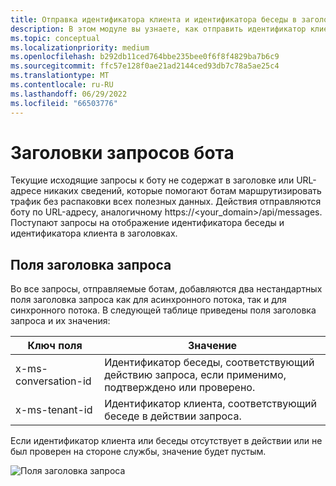 ```yaml
---
title: Отправка идентификатора клиента и идентификатора беседы в заголовки запросов бота
description: В этом модуле вы узнаете, как отправить идентификатор клиента и идентификатор беседы в заголовки запросов бота в Teams.
ms.topic: conceptual
ms.localizationpriority: medium
ms.openlocfilehash: b292db11ced764bbe235bee0f6f8f4829ba7b6c9
ms.sourcegitcommit: ffc57e128f0ae21ad2144ced93db7c78a5ae25c4
ms.translationtype: MT
ms.contentlocale: ru-RU
ms.lasthandoff: 06/29/2022
ms.locfileid: "66503776"
---
```

# <a name="request-headers-of-the-bot"></a>Заголовки запросов бота

Текущие исходящие запросы к боту не содержат в заголовке или URL-адресе никаких сведений, которые помогают ботам маршрутизировать трафик без распаковки всех полезных данных. Действия отправляются боту по URL-адресу, аналогичному https://<your_domain>/api/messages. Поступают запросы на отображение идентификатора беседы и идентификатора клиента в заголовках.

## <a name="request-header-fields"></a>Поля заголовка запроса

Во все запросы, отправляемые ботам, добавляются два нестандартных поля заголовка запроса как для асинхронного потока, так и для синхронного потока. В следующей таблице приведены поля заголовка запроса и их значения:

| Ключ поля | Значение |
|----------------|-----------------|
| x-ms-conversation-id | Идентификатор беседы, соответствующий действию запроса, если применимо, подтверждено или проверено. |
| x-ms-tenant-id | Идентификатор клиента, соответствующий беседе в действии запроса. |

Если идентификатор клиента или беседы отсутствует в действии или не был проверен на стороне службы, значение будет пустым.

![Поля заголовка запроса](~/assets/images/bots/requestheaderfields.png)

